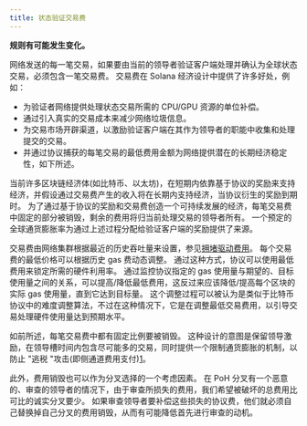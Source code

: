 ```yaml
---
title: 状态验证交易费
---
```


**规则有可能发生变化。**

网络发送的每一笔交易，如果要由当前的领导者验证客户端处理并确认为全球状态交易，必须包含一笔交易费。 交易费在 Solana 经济设计中提供了许多好处，例如：

- 为验证者网络提供处理状态交易所需的 CPU/GPU 资源的单位补偿。
- 通过引入真实的交易成本来减少网络垃圾信息。
- 为交易市场开辟渠道，以激励验证客户端在其作为领导者的职能中收集和处理提交的交易。
- 并通过协议捕获的每笔交易的最低费用金额为网络提供潜在的长期经济稳定性，如下所述。

当前许多区块链经济体(如比特币、以太坊)，在短期内依靠基于协议的奖励来支持经济，并假设通过交易费产生的收入将在长期内支持经济，当协议衍生的奖励到期时。 为了通过基于协议的奖励和交易费创造一个可持续发展的经济，每笔交易费中固定的部分被销毁，剩余的费用将归当前处理交易的领导者所有。 一个预定的全球通货膨胀率为通过上述过程分配给验证客户端的奖励提供了来源。

交易费由网络集群根据最近的历史吞吐量来设置，参见[拥堵驱动费用](../../transaction-fees.md#congestion-driven-fees)。 每个交易费的最低价格可以根据历史 gas 费动态调整。 通过这种方式，协议可以使用最低费用来锁定所需的硬件利用率。 通过监控协议指定的 gas 使用量与期望的、目标使用量之间的关系，可以提高/降低最低费用，这反过来应该降低/提高每个区块的实际 gas 使用量，直到它达到目标量。 这个调整过程可以被认为是类似于比特币协议中的难度调整算法，不过在这种情况下，它是在调整最低交易费用，以引导交易处理硬件使用量达到预期水平。

如前所述，每笔交易费中都有固定比例要被销毁。 这种设计的意图是保留领导激励，在领导槽时间内包含尽可能多的交易，同时提供一个限制通货膨胀的机制，以防止 "逃税 "攻击\(即侧通道费用支付)[1](../ed_references.md)。

此外，费用销毁也可以作为分叉选择的一个考虑因素。 在 PoH 分叉有一个恶意的、审查的领导者的情况下，由于审查所损失的费用，我们希望被破坏的总费用比可比的诚实分叉要少。 如果审查领导者要补偿这些损失的协议费，他们就必须自己替换掉自己分叉的费用销毁，从而有可能降低首先进行审查的动机。
